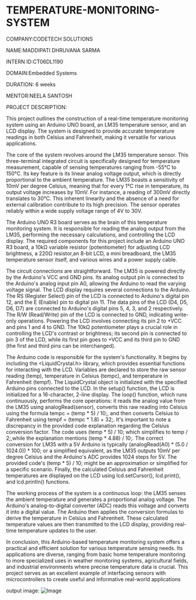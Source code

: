 # TEMPERATURE-MONITORING-SYSTEM

COMPANY:CODETECH SOLUTIONS

NAME:MADDIPATI DHRUVANA SARMA

INTERN ID:CT06DL1190

DOMAIN:Embedded Systems

DURATION: 6 weeks

MENTOR:NEELA SANTOSH

PROJECT DESCRIPTION:

This project outlines the construction of a real-time temperature monitoring system using an Arduino UNO board, an LM35 temperature sensor, and an LCD display. The system is designed to provide accurate temperature readings in both Celsius and Fahrenheit, making it versatile for various applications.

The core of the system revolves around the LM35 temperature sensor. This three-terminal integrated circuit is specifically designed for temperature measurement, capable of sensing temperatures ranging from -55°C to 150°C. Its key feature is its linear analog voltage output, which is directly proportional to the ambient temperature. The LM35 boasts a sensitivity of 10mV per degree Celsius, meaning that for every 1°C rise in temperature, its output voltage increases by 10mV. For instance, a reading of 300mV directly translates to 30°C. This inherent linearity and the absence of a need for external calibration contribute to its high precision. The sensor operates reliably within a wide supply voltage range of 4V to 30V.

The Arduino UNO R3 board serves as the brain of this temperature monitoring system. It is responsible for reading the analog output from the LM35, performing the necessary calculations, and controlling the LCD display. The required components for this project include an Arduino UNO R3 board, a 10kΩ variable resistor (potentiometer) for adjusting LCD brightness, a 220Ω resistor,an 8-bit LCD, a mini breadboard, the LM35 temperature sensor itself, and various wires and a power supply cable.

The circuit connections are straightforward. The LM35 is powered directly by the Arduino's VCC and GND pins. Its analog output pin is connected to the Arduino's analog input pin A0, allowing the Arduino to read the varying voltage signal. The LCD display requires several connections to the Arduino. The RS (Register Select) pin of the LCD is connected to Arduino's digital pin 12, and the E (Enable) pin to digital pin 11. The data pins of the LCD (D4, D5, D6, D7) are connected to Arduino's digital pins 5, 4, 3, and 2 respectively. The R/W (Read/Write) pin of the LCD is connected to GND, indicating write-only operations. Powering the LCD involves connecting its pin 2 to +VCC and pins 1 and 4 to GND. The 10kΩ potentiometer plays a crucial role in controlling the LCD's contrast or brightness; its second pin is connected to pin 3 of the LCD, while its first pin goes to +VCC and its third pin to GND (the first and third pins can be interchanged).

The Arduino code is responsible for the system's functionality. It begins by including the <LiquidCrystal.h> library, which provides essential functions for interacting with the LCD. Variables are declared to store the raw sensor reading (temp), temperature in Celsius (tempc), and temperature in Fahrenheit (tempf). The LiquidCrystal object is initialized with the specified Arduino pins connected to the LCD. In the setup() function, the LCD is initialized for a 16-character, 2-line display. The loop() function, which runs continuously, performs the core operations: it reads the analog value from the LM35 using analogRead(sensor), converts this raw reading into Celsius using the formula tempc = (temp * 5) / 10;, and then converts Celsius to Fahrenheit using tempf = (tempc * 1.8) + 32;. It's important to note a discrepancy in the provided code explanation regarding the Celsius conversion factor. The code uses (temp * 5) / 10; which simplifies to temp / 2;,while the explanation mentions (temp * 4.88) / 10;. The correct conversion for LM35 with a 5V Arduino is typically (analogRead(A0) * (5.0 / 1024.0)) * 100; or a simplified equivalent, as the LM35 outputs 10mV per degree Celsius and the Arduino's ADC provides 1024 steps for 5V. The provided code's (temp * 5) / 10; might be an approximation or simplified for a specific scenario. Finally, the calculated Celsius and Fahrenheit temperatures are displayed on the LCD using lcd.setCursor(), lcd.print(), and lcd.println() functions.

The working process of the system is a continuous loop: the LM35 senses the ambient temperature and generates a proportional analog voltage. The Arduino's analog-to-digital converter (ADC) reads this voltage and converts it into a digital value. The Arduino then applies the conversion formulas to derive the temperature in Celsius and Fahrenheit. These calculated temperature values are then transmitted to the LCD display, providing real-time temperature updates to the user.

In conclusion, this Arduino-based temperature monitoring system offers a practical and efficient solution for various temperature sensing needs. Its applications are diverse, ranging from basic home temperature monitoring to more specialized uses in weather monitoring systems, agricultural fields, and industrial environments where precise temperature data is crucial. This project serves as an excellent example of interfacing sensors with microcontrollers to create useful and informative real-world applications

output image:
![Image](https://github.com/user-attachments/assets/7192a6f9-d744-4e30-ad00-cdc2b7562880)


